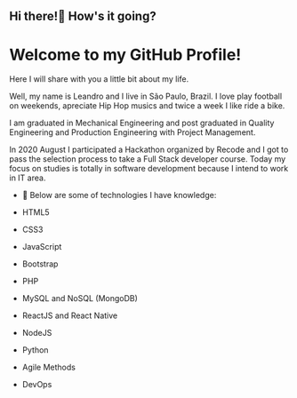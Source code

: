 ## Hi there!👋 How's it going?

# Welcome to my GitHub Profile!

Here I will share with you a little bit about my life.

Well, my name is Leandro and I live in São Paulo, Brazil. I love play football on weekends, apreciate Hip Hop musics and twice a week I like ride a bike.

I am graduated in Mechanical Engineering and post graduated in Quality Engineering and Production Engineering with Project Management.

In 2020 August I participated a Hackathon organized by Recode and I got to pass the selection process to take a Full Stack developer course. Today my focus on studies is totally in software development because I intend to work in IT area.

- 🌱 Below are some of technologies I have knowledge:

- HTML5
- CSS3
- JavaScript
- Bootstrap
- PHP
- MySQL and NoSQL (MongoDB)
- ReactJS and React Native
- NodeJS
- Python
- Agile Methods
- DevOps
